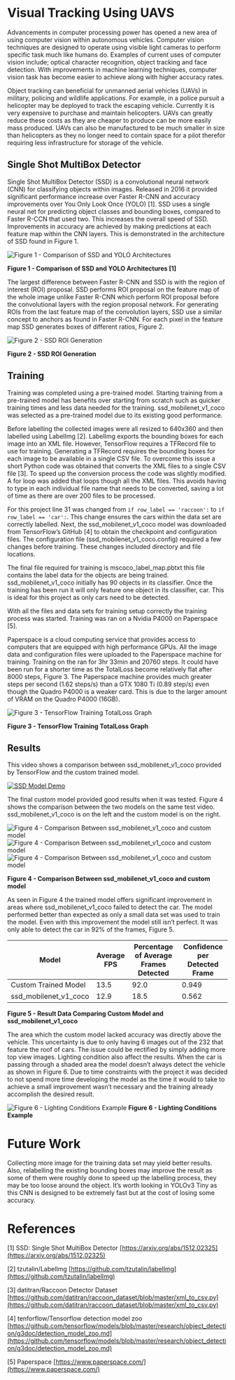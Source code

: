 # Visual Tracking Using UAVS
Advancements in computer processing power has opened a
new area of using computer vision within autonomous vehicles. Computer vision techniques
are designed to operate using visible light cameras to perform specific task much like humans do. Examples of current uses of computer vision include; optical character recognition, object tracking and face detection. With improvements in machine learning techniques, computer vision task has become easier to achieve along with higher accuracy rates.

Object tracking can beneficial for unmanned aerial vehicles (UAVs) in military, policing
and wildlife applications. For example, in a police pursuit a helicopter may be deployed to track the
escaping vehicle. Currently it is very expensive to purchase and maintain helicopters. UAVs can greatly reduce these costs as they are cheaper to produce can be more easily mass produced. UAVs can also be manufactured to be much smaller in size than helicopters as they no longer need to contain space for a pilot therefor requiring less infrastructure for storage of the vehicle.

## Single Shot MultiBox Detector
Single Shot MultiBox Detector (SSD) is a convolutional neural network (CNN) for classifying objects within images. Released in 2016 it provided significant performance increase over
Faster R-CNN and accuracy improvements over You Only Look Once (YOLO) [1]. SSD uses a single neural net for predicting object classes and bounding boxes, compared to Faster R-CCN that used two. This increases the overall speed of SSD. Improvements in accuracy are achieved by making predictions at each feature map within the CNN layers. This is demonstrated in the architecture of SSD found in Figure 1.

![Figure 1 - Comparison of SSD and YOLO Architectures](https://i.imgur.com/B2P200z.jpg)

**Figure 1 - Comparison of SSD and YOLO Architectures [1]**

The largest difference between Faster R-CNN and SSD is with the region of interest (ROI) proposal. SSD performs ROI proposal on the feature map of the whole image unlike Faster R-CNN which perform ROI proposal before the convolutional layers with the region proposal network. For generating ROIs from the last feature map of the convolution layers, SSD use a similar concept to anchors as found in Faster R-CNN. For each pixel in the feature map SSD generates boxes of different ratios, Figure 2.

![Figure 2 - SSD ROI Generation](https://imgur.com/TfQVPb1.jpg)

**Figure 2 - SSD ROI Generation**

## Training
Training was completed using a pre-trained model. Starting training from a pre-trained model has
benefits over starting from scratch such as quicker training times and less data needed
for the training. ssd_mobilenet_v1_coco was selected as a pre-trained model due to its existing good performance.

Before labelling the collected images were all resized to 640x360 and then labelled using LabelImg [2]. LabelImg exports the bounding boxes for each image into an XML file. However, TensorFlow requires a TFRecord file to use for training. Generating a TFRecord requires the bounding boxes for each image to be available in a single CSV file. To overcome this issue a short Python code was obtained that converts the XML files to a single CSV file [3]. To speed up the conversion process the code was slightly modified. A for loop was added that loops though all the XML files. This avoids having to type in each individual file name that needs to be converted, saving a lot of time as there are over 200 files to be processed.

For this project line 31 was changed from `if row_label == 'raccoon':` to `if row_label == 'car':`. This change ensures the cars within the data set are correctly labelled.
Next, the ssd_mobilenet_v1_coco model was downloaded from TensorFlow’s GitHub [4] to obtain the checkpoint and configuration files. The
configuration file (ssd_mobilenet_v1_coco.config) required a few changes before training. These changes included directory and file locations.

The final file required for training is mscoco_label_map.pbtxt this file contains the label data
for the objects are being trained. ssd_mobilenet_v1_coco initially has 90 objects in its
classifier. Once the training has been run it will only feature one object in its classifier, car.
This is ideal for this project as only cars need to be detected.

With all the files and data sets for training setup correctly the training process was started. Training was ran on a Nvidia P4000 on Paperspace [5].

Paperspace is a cloud computing service that provides access to computers that are equipped with high performance GPUs. All the image data and configuration files were uploaded to the Paperspace machine for training. Training on the ran for 3hr 33min and 20760 steps. It could have been run for a shorter time as the TotalLoss become relatively flat after 8000 steps, Figure 3. The Paperspace machine provides much greater steps per second (1.62 steps/s) than a GTX 1080 Ti (0.89 step/s) even though the Quadro P4000 is a weaker card. This is due to the larger amount of VRAM on the Quadro P4000 (16GB).

![Figure 3 - TensorFlow Training TotalLoss Graph](https://imgur.com/0cFVn8S.jpg)

**Figure 3 - TensorFlow Training TotalLoss Graph**

## Results
This video shows a comparison between ssd_mobilenet_v1_coco provided by TensorFlow and the custom trained model.

[![SSD Model Demo](https://img.youtube.com/vi/75i9xqIBunI/0.jpg)](https://www.youtube.com/watch?v=75i9xqIBunI)

The final custom model provided good results when it was tested. Figure 4 shows the
comparison between the two models on the same test video. ssd_mobilenet_v1_coco is on
the left and the custom model is on the right.

![Figure 4 - Comparison Between ssd_mobilenet_v1_coco and custom model](https://imgur.com/35IddNu.jpg)![Figure 4 - Comparison Between ssd_mobilenet_v1_coco and custom model](https://imgur.com/PXLyjzg.jpg)
![Figure 4 - Comparison Between ssd_mobilenet_v1_coco and custom model](https://imgur.com/2gNQi0E.jpg)

**Figure 4 - Comparison Between ssd_mobilenet_v1_coco and custom model**

As seen in Figure 4 the trained model offers significant improvement in areas where
ssd_mobilenet_v1_coco failed to detect the car. The model performed better than expected as
only a small data set was used to train the model. Even with this improvement the model still isn’t perfect. It was only able to detect the car in 92% of the frames, Figure 5.

|Model|Average FPS|Percentage of Average Frames Detected|Confidence per Detected Frame|
|--|--|--|--|
|Custom Trained Model|13.5|92.0|0.949|
|ssd_mobilenet_v1_coco|12.9|18.5|0.562|

**Figure 5 - Result Data Comparing Custom Model and ssd_mobilenet_v1_coco**

The area which the custom model lacked accuracy was directly above the vehicle. This
uncertainty is due to only having 6 images out of the 232 that feature the roof of cars. The
issue could be rectified by simply adding more top view images. Lighting condition also
affect the results. When the car is passing through a shaded area the model doesn’t always
detect the vehicle as shown in Figure 6. Due to time constraints with the project it was
decided to not spend more time developing the model as the time it would to take to achieve a small improvement wasn’t necessary and the training already accomplish the desired result.

![Figure 6 - Lighting Conditions Example](https://imgur.com/64AccrK.jpg)
**Figure 6 - Lighting Conditions Example**

# Future Work
Collecting more image for the training data set may yield better results. Also, relabelling the existing bounding boxes may improve the result as some of them were roughly done to speed up the labelling process, they may be too loose around the object. It’s worth looking in YOLOv3 Tiny as this CNN is designed to be extremely fast but at the cost of losing some accuracy.

# References
[1] SSD: Single Shot MultiBox Detector [https://arxiv.org/abs/1512.02325](https://arxiv.org/abs/1512.02325)

[2] tzutalin/LabelImg [https://github.com/tzutalin/labelImg](https://github.com/tzutalin/labelImg)

[3]  datitran/Raccoon Detector Dataset [https://github.com/datitran/raccoon_dataset/blob/master/xml_to_csv.py](https://github.com/datitran/raccoon_dataset/blob/master/xml_to_csv.py)

[4] tenforflow/Tensorflow detection model zoo [https://github.com/tensorflow/models/blob/master/research/object_detection/g3doc/detection_model_zoo.md](https://github.com/tensorflow/models/blob/master/research/object_detection/g3doc/detection_model_zoo.md)

[5] Paperspace [https://www.paperspace.com/](https://www.paperspace.com/)
